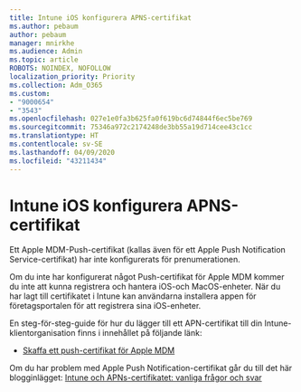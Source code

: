```yaml
---
title: Intune iOS konfigurera APNS-certifikat
ms.author: pebaum
author: pebaum
manager: mnirkhe
ms.audience: Admin
ms.topic: article
ROBOTS: NOINDEX, NOFOLLOW
localization_priority: Priority
ms.collection: Adm_O365
ms.custom:
- "9000654"
- "3543"
ms.openlocfilehash: 027e1e0fa3b625fa0f619bc6d74844f6ec5be769
ms.sourcegitcommit: 75346a972c2174248de3bb55a19d714cee43c1cc
ms.translationtype: HT
ms.contentlocale: sv-SE
ms.lasthandoff: 04/09/2020
ms.locfileid: "43211434"
---
```

# <a name="intune-ios-set-up-apns-certificate"></a>Intune iOS konfigurera APNS-certifikat

Ett Apple MDM-Push-certifikat (kallas även för ett Apple Push Notification Service-certifikat) har inte konfigurerats för prenumerationen.

Om du inte har konfigurerat något Push-certifikat för Apple MDM kommer du inte att kunna registrera och hantera iOS-och MacOS-enheter. När du har lagt till certifikatet i Intune kan användarna installera appen för företagsportalen för att registrera sina iOS-enheter.

En steg-för-steg-guide för hur du lägger till ett APN-certifikat till din Intune-klientorganisation finns i innehållet på följande länk:

- [Skaffa ett push-certifikat för Apple MDM](https://docs.microsoft.com/mem/intune/enrollment/apple-mdm-push-certificate-get)

Om du har problem med Apple Push Notification-certifikat går du till det här blogginlägget: [Intune och APNs-certifikatet: vanliga frågor och svar](https://techcommunity.microsoft.com/t5/Intune-Customer-Success/Intune-and-the-APNs-certificate-FAQ-and-common-issues/ba-p/280121)
